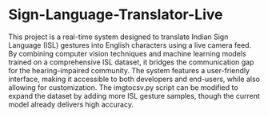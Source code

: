 # Sign-Language-Translator-Live
This project is a real-time system designed to translate Indian Sign Language (ISL) gestures into English characters using a live camera feed. By combining computer vision techniques and machine learning models trained on a comprehensive ISL dataset, it bridges the communication gap for the hearing-impaired community. The system features a user-friendly interface, making it accessible to both developers and end-users, while also allowing for customization. The imgtocsv.py script can be modified to expand the dataset by adding more ISL gesture samples, though the current model already delivers high accuracy.
